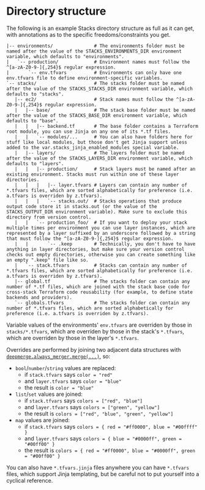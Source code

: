 # Directory structure

The following is an example Stacks directory structure as full as it can get, with annotations as to the specific freedoms/constraints you get.

```
|-- environments/               # The environments folder must be named after the value of the STACKS_ENVIRONMENTS_DIR environment variable, which defaults to "environments".
|   `-- production/             # Environment names must follow the ^[a-zA-Z0-9-]{,254}$ regular expression.
|       `-- env.tfvars          # Environments can only have one env.tfvars file to define environment-specific variables.
`-- stacks/                     # The stacks folder must be named after the value of the STACKS_STACKS_DIR environment variable, which defaults to "stacks".
   |-- ec2/                     # Stack names must follow the ^[a-zA-Z0-9-]{,254}$ regular expression.
   |   |-- base/                # The stack base folder must be named after the value of the STACKS_BASE_DIR environment variable, which defaults to "base".
   |   |   |-- backend.tf       # The base folder contains a Terraform root module, you can use Jinja on any one of its *.tf files.
   |   |   `-- modules/...      # You can also have folders here for stuff like local modules, but those don't get Jinja support unless added to the var.stacks_jinja_enabled_modules special variable.
   |   |-- layers/              # The layers folder must be named after the value of the STACKS_LAYERS_DIR environment variable, which defaults to "layers".
   |   |   |-- production/      # Stack layers must be named after an existing environment. Stacks must run within one of these layer directories.
   |   |   |   |-- layer.tfvars # Layers can contain any number of *.tfvars files, which are sorted alphabetically for preference (i.e. a.tfvars is overriden by z.tfvars).
   |   |   |   `-- stacks.out/  # Stacks operations that produce output code store it in stacks.out (or the value of the STACKS_OUTPUT_DIR environment variable). Make sure to exclude this directory from version control.
   |   |   `-- production_foo/  # If you want to deploy your stack multiple times per environment you can use layer instances, which are represented by a layer suffixed by an underscore followed by a string that must follow the ^[a-zA-Z0-9-]{,254}$ regular expression.
   |   |       `-- .keep        # Technically, you don't have to have anything in layer directories, but make sure your version control checks out empty directories, otherwise you can create something like an empty ".keep" file like so.
   |   `-- stack.tfvars         # Stacks can contain any number of *.tfvars files, which are sorted alphabetically for preference (i.e. a.tfvars is overriden by z.tfvars).
   |-- global.tf                # The stacks folder can contain any number of *.tf files, which are joined with the stack base code for cross-stack Terraform code reusability (for example, to define state backends and providers).
   `-- globals.tfvars           # The stacks folder can contain any number of *.tfvars files, which are sorted alphabetically for preference (i.e. a.tfvars is overriden by z.tfvars).
```

Variable values of the environments' `env.tfvars` are overriden by those in `stacks/*.tfvars`, which are overriden by those in the stack's `*.tfvars`, which are overriden by those in the layer's `*.tfvars`.

Overrides are performed by joining two adjacent data structures with [`deepmerge.always_merger.merge(...)`](https://pypi.org/project/deepmerge/), so:
- `bool`/`number`/`string` values are replaced:
  - if `stack.tfvars` says `color = "red"`
  - and `layer.tfvars` says `color = "blue"`
  - the result is `color = "blue"`
- `list`/`set` values are joined:
  - if `stack.tfvars` says `colors = ["red", "blue"]`
  - and `layer.tfvars` says `colors = ["green", "yellow"]`
  - the result is `colors = ["red", "blue", "green", "yellow"]`
- `map` values are joined:
  - if `stack.tfvars` says `colors = { red = "#ff0000", blue = "#00ffff" }`
  - and `layer.tfvars` says `colors = { blue = "#0000ff", green = "#00ff00" }`
  - the result is `colors = { red = "#ff0000", blue = "#0000ff", green = "#00ff00" }`

You can also have `*.tfvars.jinja` files anywhere you can have `*.tfvars` files, which support Jinja templating, but be careful not to put yourself into a cyclical reference.
